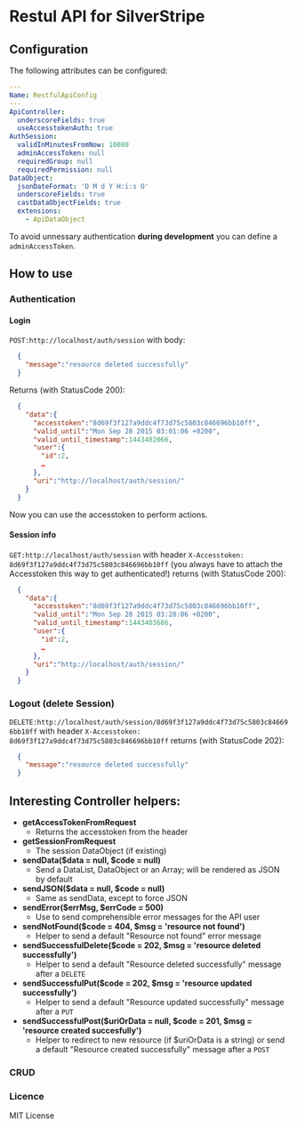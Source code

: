 # Restul API for SilverStripe

## Configuration

The following attributes can be configured:

```yml
---
Name: RestfulApiConfig
---
ApiController:
  underscoreFields: true
  useAccesstokenAuth: true
AuthSession:
  validInMinutesFromNow: 10080
  adminAccessToken: null
  requiredGroup: null
  requiredPermission: null
DataObject:
  jsonDateFormat: 'D M d Y H:i:s O'
  underscoreFields: true
  castDataObjectFields: true
  extensions:
    - ApiDataObject
```

To avoid unnessary authentication **during development** you can define a `adminAccessToken`.

## How to use

### Authentication

#### Login

`POST:http://localhost/auth/session` with body:

```json
  {
    "message":"resource deleted successfully"
  }
```

Returns (with StatusCode 200):

```json
  {
    "data":{
      "accesstoken":"8d69f3f127a9ddc4f73d75c5803c846696bb10ff",
      "valid_until":"Mon Sep 28 2015 03:01:06 +0200",
      "valid_until_timestamp":1443402066,
      "user":{
        "id":2,
        …
      },
      "uri":"http://localhost/auth/session/"
    }
  }
```

Now you can use the accesstoken to perform actions.

#### Session info

`GET:http://localhost/auth/session` with header `X-Accesstoken: 8d69f3f127a9ddc4f73d75c5803c846696bb10ff` (you always have to attach the Accesstoken this way to get authenticated!) returns (with StatusCode 200):

```json
  {
    "data":{
      "accesstoken":"8d69f3f127a9ddc4f73d75c5803c846696bb10ff",
      "valid_until":"Mon Sep 28 2015 03:28:06 +0200",
      "valid_until_timestamp":1443403686,
      "user":{
        "id":2,
        …
      },
      "uri":"http://localhost/auth/session/"
    }
  }
```

### Logout (delete Session)

`DELETE:http://localhost/auth/session/8d69f3f127a9ddc4f73d75c5803c846696bb10ff` with header `X-Accesstoken: 8d69f3f127a9ddc4f73d75c5803c846696bb10ff` returns (with StatusCode 202):

```json
  {
    "message":"resource deleted successfully"
  }
```

## Interesting Controller helpers:

  * **getAccessTokenFromRequest**
    - Returns the accesstoken from the header
  * **getSessionFromRequest**
    - The session DataObject (if existing)
  * **sendData($data = null, $code = null)**
    - Send a DataList, DataObject or an Array; will be rendered as JSON by default
  * **sendJSON($data = null, $code = null)**
    - Same as sendData, except to force JSON
  * **sendError($errMsg, $errCode = 500)**
    - Use to send comprehensible error messages for the API user
  * **sendNotFound($code = 404, $msg = 'resource not found')**
    - Helper to send a default "Resource not found" error message
  * **sendSuccessfulDelete($code = 202, $msg = 'resource deleted successfully')**
    - Helper to send a default "Resource deleted successfully" message after a `DELETE`
  * **sendSuccessfulPut($code = 202, $msg = 'resource updated successfully')**
    - Helper to send a default "Resource updated successfully" message after a `PUT`
  * **sendSuccessfulPost($uriOrData = null, $code = 201, $msg = 'resource created succesfully')**
    - Helper to redirect to new resource (if $uriOrData is a string) or send a default "Resource created successfully" message after a `POST`

### CRUD

### Licence

MIT License
